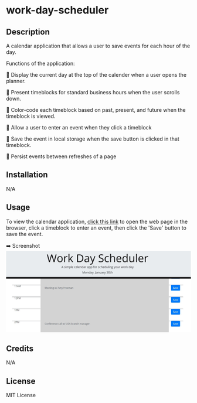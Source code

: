 # work-day-scheduler

## Description
A calendar application that allows a user to save events for each hour of the day.

Functions of the application:

:small_orange_diamond: Display the current day at the top of the calender when a user opens the planner.

:small_orange_diamond: Present timeblocks for standard business hours when the user scrolls down.

:small_orange_diamond: Color-code each timeblock based on past, present, and future when the timeblock is viewed.

:small_orange_diamond: Allow a user to enter an event when they click a timeblock

:small_orange_diamond: Save the event in local storage when the save button is clicked in that timeblock.

:small_orange_diamond: Persist events between refreshes of a page

## Installation

N/A

## Usage

To view the calendar application, [click this link](https://edithlinpy.github.io/work-day-scheduler/) to open the web page in the browser, click a timeblock to enter an event, then click the 'Save' button to save the event.

:arrow_right: Screenshot
![Screenshot](https://github.com/edithlinpy/work-day-scheduler/blob/main/images/events.jpg?raw=true)

## Credits

N/A

## License

MIT License
